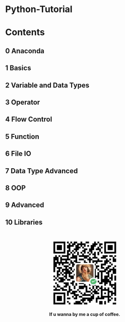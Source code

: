 # Python-Tutorial

# Contents
## 0 Anaconda

## 1 Basics

## 2 Variable and Data Types

## 3 Operator

## 4 Flow Control

## 5 Function

## 6 File IO

## 7 Data Type Advanced

## 8 OOP

## 9 Advanced

## 10 Libraries


&emsp;
<div align=center>
    <img src="./imgs/QRcode.png" width=200>
    <h4>If u wanna by me a cup of coffee.</h>
</div>